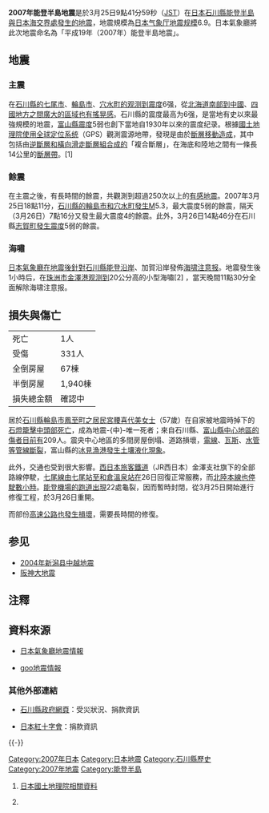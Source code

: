 **2007年能登半島地震**是於3月25日9點41分59秒（[JST](https://zh.wikipedia.org/wiki/日本標準時 "wikilink")）在[日本](../Page/日本.md "wikilink")[石川縣](../Page/石川縣.md "wikilink")[能登半島與](../Page/能登半島.md "wikilink")[日本海交界處發生的](../Page/日本海.md "wikilink")[地震](../Page/地震.md "wikilink")，地震規模為[日本气象厅地震规模](https://zh.wikipedia.org/wiki/日本气象厅地震规模 "wikilink")6.9。日本氣象廳將此次地震命名為「平成19年（2007年）能登半島地震」。

## 地震

### 主震

在[石川縣的](../Page/石川縣.md "wikilink")[七尾市](https://zh.wikipedia.org/wiki/七尾市 "wikilink")、[輪島市](https://zh.wikipedia.org/wiki/輪島市 "wikilink")、[穴水町的观测到震度](https://zh.wikipedia.org/wiki/穴水町 "wikilink")6强，從[北海道南部到](../Page/北海道.md "wikilink")[中國](https://zh.wikipedia.org/wiki/中國地方 "wikilink")、[四國地方之間廣大的區域也有搖晃感](https://zh.wikipedia.org/wiki/四國地方 "wikilink")。石川縣的震度最高为6强，是當地有史以來最強規模的地震，[富山縣震度](../Page/富山縣.md "wikilink")5弱也創下當地自1930年以來的震度纪录。根據[國土地理院使用](https://zh.wikipedia.org/wiki/日本國土地理院 "wikilink")[全球定位系统](../Page/全球定位系统.md "wikilink")（GPS）觀測震源地帶，發現是由於[斷層移動造成](../Page/斷層.md "wikilink")，其中包括由[逆斷層和](../Page/斷層.md "wikilink")[橫向滑走斷層組合成的](../Page/斷層.md "wikilink")「複合斷層」，在海底和陸地之間有一條長14公里的[斷層帶](../Page/斷層.md "wikilink")。\[1\]

### 餘震

在主震之後，有長時間的餘震，共觀測到超過250次以上的[有感地震](https://zh.wikipedia.org/wiki/有感地震 "wikilink")。2007年3月25日18點11分，[石川縣的](../Page/石川縣.md "wikilink")[輪島市和](https://zh.wikipedia.org/wiki/輪島市 "wikilink")[穴水町發生M](https://zh.wikipedia.org/wiki/穴水町 "wikilink")5.3，最大震度5弱的餘震，隔天（3月26日）7點16分又發生最大震度4的餘震。此外，3月26日14點46分在石川縣[志賀町發生震度](../Page/志賀町.md "wikilink")5弱的餘震。

### 海嘯

[日本氣象廳在地震後針對石川縣能登沿岸](https://zh.wikipedia.org/wiki/日本氣象廳 "wikilink")、加賀沿岸發佈[海啸注意报](../Page/海啸注意警报.md "wikilink")。地震發生後1小時后，在[珠洲市](../Page/珠洲市.md "wikilink")[金澤港观测到](https://zh.wikipedia.org/wiki/金澤港 "wikilink")20公分高的小型海嘯\[2\]
，當天晚間11點30分全面解除海啸注意报。

## 損失與傷亡

|       |        |
| ----- | ------ |
| 死亡    | 1人     |
| 受傷    | 331人   |
| 全倒房屋  | 67棟    |
| 半倒房屋  | 1,940棟 |
| 損失總金額 | 確認中    |

居於[石川縣](../Page/石川縣.md "wikilink")[輪島市鳳至町之居民宮腰喜代美女士](https://zh.wikipedia.org/wiki/輪島市 "wikilink")（57歲）在自家被地震時掉下的[石燈籠擊中頭部死亡](https://zh.wikipedia.org/wiki/燈籠 "wikilink")，成為地震-{中}-唯一死者；來自石川縣、[富山縣中心地區的傷者目前有](../Page/富山縣.md "wikilink")209人。震央中心地區的多間房屋倒塌、道路損壞，[電線](https://zh.wikipedia.org/wiki/電線 "wikilink")、[瓦斯](https://zh.wikipedia.org/wiki/瓦斯 "wikilink")、[水管等管線斷裂](https://zh.wikipedia.org/wiki/水管 "wikilink")，富山縣的[冰見漁港發生](https://zh.wikipedia.org/wiki/冰見漁港 "wikilink")[土壤液化現象](../Page/土壤液化.md "wikilink")。

此外，交通也受到很大影響。[西日本旅客鐵道](../Page/西日本旅客鐵道.md "wikilink")（JR西日本）金澤支社旗下的全部路線停駛，[七尾線由](https://zh.wikipedia.org/wiki/七尾線 "wikilink")[七尾站至](https://zh.wikipedia.org/wiki/七尾站 "wikilink")[和倉溫泉站在](https://zh.wikipedia.org/wiki/和倉溫泉站 "wikilink")26日回復正常服務，而[北陸本線也停駛數小時](../Page/北陸本線.md "wikilink")。[能登機場的](../Page/能登機場.md "wikilink")[跑道出現](../Page/跑道.md "wikilink")22處龜裂，因而暫時封閉，從3月25日開始進行修復工程，於3月26日重開。

而部份[高速公路也發生損壞](../Page/高速公路.md "wikilink")，需要長時間的修復。

## 参见

  - [2004年新潟县中越地震](https://zh.wikipedia.org/wiki/2004年新潟县中越地震 "wikilink")
  - [阪神大地震](../Page/阪神大地震.md "wikilink")

## 注釋

<div class="references-small">

<references />

</div>

## 資料來源

  - [日本氣象廳地震情報](http://www.jma.go.jp/jp/quake/25094700384.html)

  - [goo地震情報](http://weather.goo.ne.jp/earthquake/07032509420.html)

### 其他外部連結

  - [石川縣政府網頁](http://www.pref.ishikawa.jp/)：受災狀況、捐款資訊

  - [日本紅十字會](http://www.jrc.or.jp/)：捐款資訊

{{-}}

[Category:2007年日本](https://zh.wikipedia.org/wiki/Category:2007年日本 "wikilink")
[Category:日本地震](https://zh.wikipedia.org/wiki/Category:日本地震 "wikilink")
[Category:石川縣歷史](https://zh.wikipedia.org/wiki/Category:石川縣歷史 "wikilink")
[Category:2007年地震](https://zh.wikipedia.org/wiki/Category:2007年地震 "wikilink")
[Category:能登半島](https://zh.wikipedia.org/wiki/Category:能登半島 "wikilink")

1.  [日本國土地理院相關資料](http://www.gsi.go.jp/WNEW/PRESS-RELEASE/2007/0325.htm)

2.